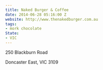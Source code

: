```yaml
---
title: Naked Burger & Coffee
date: 2014-06-28 05:16:00 Z
website: http://www.thenakedburger.com.au
tags:
- mork chocolate
State:
- VIC
---
```


250 Blackburn Road

Doncaster East, VIC 3109

